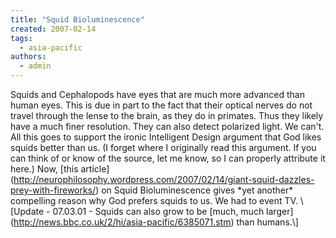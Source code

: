 ```yaml
---
title: "Squid Bioluminescence"
created: 2007-02-14
tags: 
  - asia-pacific
authors: 
  - admin
---
```


Squids and Cephalopods have eyes that are much more advanced than human eyes. This is due in part to the fact that their optical nerves do not travel through the lense to the brain, as they do in primates. Thus they likely have a much finer resolution. They can also detect polarized light. We can't. All this goes to support the ironic Intelligent Design argument that God likes squids better than us. (I forget where I originally read this argument. If you can think of or know of the source, let me know, so I can properly attribute it here.) Now, \[this article\](http://neurophilosophy.wordpress.com/2007/02/14/giant-squid-dazzles-prey-with-fireworks/) on Squid Bioluminescence gives \*yet another\* compelling reason why God prefers squids to us. We had to event TV. \\\[Update - 07.03.01 - Squids can also grow to be \[much, much larger\](http://news.bbc.co.uk/2/hi/asia-pacific/6385071.stm) than humans.\\\]
